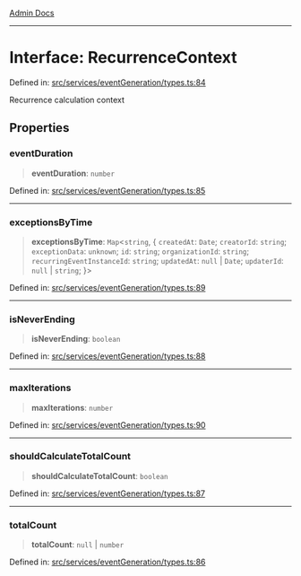 [Admin Docs](/)

***

# Interface: RecurrenceContext

Defined in: [src/services/eventGeneration/types.ts:84](https://github.com/Sourya07/talawa-api/blob/583d62db9438de398bb9012a4a2617e2cb268b08/src/services/eventGeneration/types.ts#L84)

Recurrence calculation context

## Properties

### eventDuration

> **eventDuration**: `number`

Defined in: [src/services/eventGeneration/types.ts:85](https://github.com/Sourya07/talawa-api/blob/583d62db9438de398bb9012a4a2617e2cb268b08/src/services/eventGeneration/types.ts#L85)

***

### exceptionsByTime

> **exceptionsByTime**: `Map`\<`string`, \{ `createdAt`: `Date`; `creatorId`: `string`; `exceptionData`: `unknown`; `id`: `string`; `organizationId`: `string`; `recurringEventInstanceId`: `string`; `updatedAt`: `null` \| `Date`; `updaterId`: `null` \| `string`; \}\>

Defined in: [src/services/eventGeneration/types.ts:89](https://github.com/Sourya07/talawa-api/blob/583d62db9438de398bb9012a4a2617e2cb268b08/src/services/eventGeneration/types.ts#L89)

***

### isNeverEnding

> **isNeverEnding**: `boolean`

Defined in: [src/services/eventGeneration/types.ts:88](https://github.com/Sourya07/talawa-api/blob/583d62db9438de398bb9012a4a2617e2cb268b08/src/services/eventGeneration/types.ts#L88)

***

### maxIterations

> **maxIterations**: `number`

Defined in: [src/services/eventGeneration/types.ts:90](https://github.com/Sourya07/talawa-api/blob/583d62db9438de398bb9012a4a2617e2cb268b08/src/services/eventGeneration/types.ts#L90)

***

### shouldCalculateTotalCount

> **shouldCalculateTotalCount**: `boolean`

Defined in: [src/services/eventGeneration/types.ts:87](https://github.com/Sourya07/talawa-api/blob/583d62db9438de398bb9012a4a2617e2cb268b08/src/services/eventGeneration/types.ts#L87)

***

### totalCount

> **totalCount**: `null` \| `number`

Defined in: [src/services/eventGeneration/types.ts:86](https://github.com/Sourya07/talawa-api/blob/583d62db9438de398bb9012a4a2617e2cb268b08/src/services/eventGeneration/types.ts#L86)

